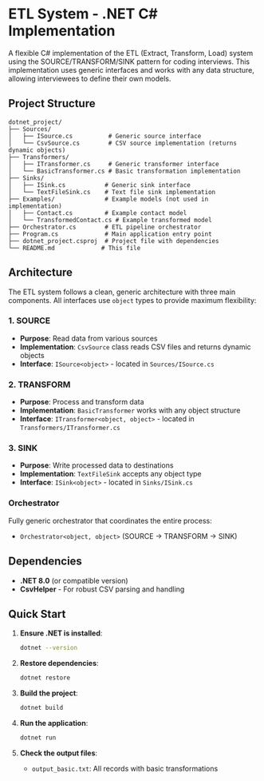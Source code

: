 # ETL System - .NET C# Implementation

A flexible C# implementation of the ETL (Extract, Transform, Load) system using the SOURCE/TRANSFORM/SINK pattern for coding interviews. This implementation uses generic interfaces and works with any data structure, allowing interviewees to define their own models.

## Project Structure

```
dotnet_project/
├── Sources/
│   ├── ISource.cs          # Generic source interface
│   └── CsvSource.cs        # CSV source implementation (returns dynamic objects)
├── Transformers/
│   ├── ITransformer.cs     # Generic transformer interface
│   └── BasicTransformer.cs # Basic transformation implementation
├── Sinks/
│   ├── ISink.cs           # Generic sink interface
│   └── TextFileSink.cs    # Text file sink implementation
├── Examples/              # Example models (not used in implementation)
│   ├── Contact.cs         # Example contact model
│   └── TransformedContact.cs # Example transformed model
├── Orchestrator.cs        # ETL pipeline orchestrator
├── Program.cs             # Main application entry point
├── dotnet_project.csproj  # Project file with dependencies
└── README.md             # This file
```

## Architecture

The ETL system follows a clean, generic architecture with three main components. All interfaces use `object` types to provide maximum flexibility:

### 1. SOURCE
- **Purpose**: Read data from various sources
- **Implementation**: `CsvSource` class reads CSV files and returns dynamic objects
- **Interface**: `ISource<object>` - located in `Sources/ISource.cs`

### 2. TRANSFORM
- **Purpose**: Process and transform data
- **Implementation**: `BasicTransformer` works with any object structure
- **Interface**: `ITransformer<object, object>` - located in `Transformers/ITransformer.cs`

### 3. SINK
- **Purpose**: Write processed data to destinations
- **Implementation**: `TextFileSink` accepts any object type
- **Interface**: `ISink<object>` - located in `Sinks/ISink.cs`

### Orchestrator
Fully generic orchestrator that coordinates the entire process:
- `Orchestrator<object, object>` (SOURCE → TRANSFORM → SINK)

## Dependencies

- **.NET 8.0** (or compatible version)
- **CsvHelper** - For robust CSV parsing and handling

## Quick Start

1. **Ensure .NET is installed**:
   ```bash
   dotnet --version
   ```

2. **Restore dependencies**:
   ```bash
   dotnet restore
   ```

3. **Build the project**:
   ```bash
   dotnet build
   ```

4. **Run the application**:
   ```bash
   dotnet run
   ```

5. **Check the output files**:
   - `output_basic.txt`: All records with basic transformations
